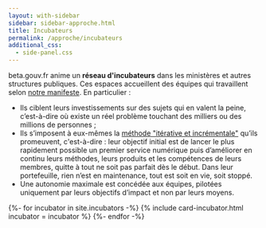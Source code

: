```yaml
---
layout: with-sidebar
sidebar: sidebar-approche.html
title: Incubateurs
permalink: /approche/incubateurs
additional_css:
  - side-panel.css
---
```


beta.gouv.fr anime un **réseau d'incubateurs** dans les ministères et autres structures publiques. Ces espaces accueillent des équipes qui travaillent selon [notre manifeste](https://beta.gouv.fr/approche/manifeste). En particulier : 
- Ils ciblent leurs investissements sur des sujets qui en valent la peine, c’est-à-dire où existe un réel problème touchant des milliers ou des millions de personnes ;
- Ils s’imposent à eux-mêmes la [méthode "itérative et incrémentale"](http://romy.tetue.net/mona-lisa-agile#:~:text=Le%20d%C3%A9veloppement%20it%C3%A9ratif%20%2C%20introduit%20par,successives%2C%20chacune%20am%C3%A9liorant%20la%20qualit%C3%A9.&text=Dans%20un%20processus%20agile%2C%20l,cela%20permet%20d'innover%20constamment) qu’ils promeuvent, c'est-à-dire : leur objectif initial est de lancer le plus rapidement possible un premier service numérique puis d’améliorer en continu leurs méthodes, leurs produits et les compétences de leurs membres, quitte à tout ne soit pas parfait dès le début. Dans leur portefeuille, rien n’est en maintenance, tout est soit en vie, soit stoppé.
- Une autonomie maximale est concédée aux équipes, pilotées uniquement par leurs objectifs d’impact et non par leurs moyens. 

<div class="grid">
  {%- for incubator in site.incubators -%} 
    {% include card-incubator.html incubator = incubator %} 
  {%- endfor -%}
</div>
